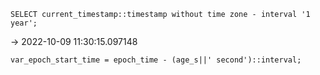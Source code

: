 


````
SELECT current_timestamp::timestamp without time zone - interval '1 year';
````
-> 2022-10-09 11:30:15.097148

````
var_epoch_start_time = epoch_time - (age_s||' second')::interval;
````



